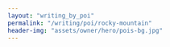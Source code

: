 ```yaml
---
layout: "writing_by_poi"
permalink: "/writing/poi/rocky-mountain"
header-img: "assets/owner/hero/pois-bg.jpg"
---
```

